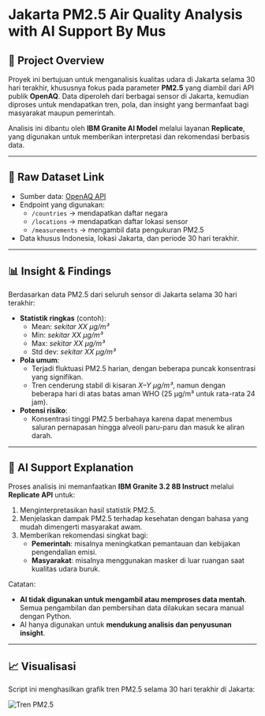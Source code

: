 # Jakarta PM2.5 Air Quality Analysis with AI Support By Mus

## 📌 Project Overview

Proyek ini bertujuan untuk menganalisis kualitas udara di Jakarta selama 30 hari terakhir, khususnya fokus pada parameter **PM2.5** yang diambil dari API publik **OpenAQ**. Data diperoleh dari berbagai sensor di Jakarta, kemudian diproses untuk mendapatkan tren, pola, dan insight yang bermanfaat bagi masyarakat maupun pemerintah.

Analisis ini dibantu oleh **IBM Granite AI Model** melalui layanan **Replicate**, yang digunakan untuk memberikan interpretasi dan rekomendasi berbasis data.

---

## 📂 Raw Dataset Link

- Sumber data: [OpenAQ API](https://docs.openaq.org/)
- Endpoint yang digunakan:
  - `/countries` → mendapatkan daftar negara
  - `/locations` → mendapatkan daftar lokasi sensor
  - `/measurements` → mengambil data pengukuran PM2.5
- Data khusus Indonesia, lokasi Jakarta, dan periode 30 hari terakhir.

---

## 📊 Insight & Findings

Berdasarkan data PM2.5 dari seluruh sensor di Jakarta selama 30 hari terakhir:

- **Statistik ringkas** (contoh):
  - Mean: _sekitar XX μg/m³_
  - Min: _sekitar XX μg/m³_
  - Max: _sekitar XX μg/m³_
  - Std dev: _sekitar XX μg/m³_
- **Pola umum**:
  - Terjadi fluktuasi PM2.5 harian, dengan beberapa puncak konsentrasi yang signifikan.
  - Tren cenderung stabil di kisaran _X–Y μg/m³_, namun dengan beberapa hari di atas batas aman WHO (25 μg/m³ untuk rata-rata 24 jam).
- **Potensi risiko**:
  - Konsentrasi tinggi PM2.5 berbahaya karena dapat menembus saluran pernapasan hingga alveoli paru-paru dan masuk ke aliran darah.

---

## 🤖 AI Support Explanation

Proses analisis ini memanfaatkan **IBM Granite 3.2 8B Instruct** melalui **Replicate API** untuk:

1. Menginterpretasikan hasil statistik PM2.5.
2. Menjelaskan dampak PM2.5 terhadap kesehatan dengan bahasa yang mudah dimengerti masyarakat awam.
3. Memberikan rekomendasi singkat bagi:
   - **Pemerintah**: misalnya meningkatkan pemantauan dan kebijakan pengendalian emisi.
   - **Masyarakat**: misalnya menggunakan masker di luar ruangan saat kualitas udara buruk.

Catatan:

- **AI tidak digunakan untuk mengambil atau memproses data mentah**. Semua pengambilan dan pembersihan data dilakukan secara manual dengan Python.
- AI hanya digunakan untuk **mendukung analisis dan penyusunan insight**.

---

## 📈 Visualisasi

Script ini menghasilkan grafik tren PM2.5 selama 30 hari terakhir di Jakarta:

![Tren PM2.5](docs/pm25_trend.png)
